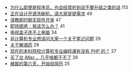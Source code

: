 - [为什么即使是程序员，也会经常听到说不要升级之类的话](https://www.v2ex.com/t/637273) 113
- [正在设计开源洗碗机，请大家提提需求](https://www.v2ex.com/t/637192) 49
- [请教即时聊天软件开发](https://www.v2ex.com/t/637211) 47
- [职场困惑：我该怎么办？](https://www.v2ex.com/t/637213) 41
- [电视盒子连不上电脑](https://www.v2ex.com/t/637220) 34
- [非计算机专业想请问大家一个关于笔记问题](https://www.v2ex.com/t/637238) 29
- [关于解酒药](https://www.v2ex.com/t/637319) 29
- [现在的本科院校计算机专业编程课有没有 PHP 的？](https://www.v2ex.com/t/637252) 27
- [买了台 iMac ，几乎啥都干不了](https://www.v2ex.com/t/637265) 26
- [被裁的第六天，开始投简历](https://www.v2ex.com/t/637242) 25